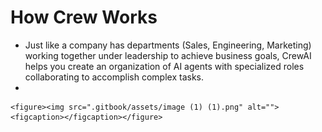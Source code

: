 # How Crew Works

* Just like a company has departments (Sales, Engineering, Marketing) working together under leadership to achieve business goals, CrewAI helps you create an organization of AI agents with specialized roles collaborating to accomplish complex tasks.
*

    <figure><img src=".gitbook/assets/image (1) (1).png" alt=""><figcaption></figcaption></figure>
